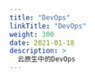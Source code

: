 ```yaml
---
title: "DevOps"
linkTitle: "DevOps"
weight: 300
date: 2021-01-18
description: >
  云原生中的DevOps
---
```





